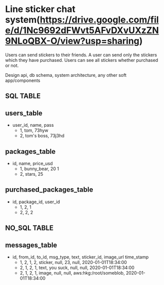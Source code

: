 Line sticker chat system(https://drive.google.com/file/d/1Nc9692dFWvt5AFvDXvUXzZN9NLoQBX-O/view?usp=sharing)
===================
Users can send stickers to their friends.
A user can send only the stickers which they have purchased.
Users can see all stickers whether purchased or not.

Design api, db schema, system architecture, any other soft app/components

SQL TABLE
---------
users_table
-----------
- user_id, name, pass
  - 1, tom, 73hyw
  - 2, tom's boss, 73j3hd

packages_table
---------------
- id, name, price_usd
  - 1, bunny_bear, 20    1
  - 2, stars, 25

purchased_packages_table
---------------
- id, package_id, user_id
  - 1,       2,    1
  - 2,       2,    2

NO_SQL TABLE
------------
messages_table
--------------
- id, from_id, to_id, msg_type, text, sticker_id, image_url time_stamp
  - 1, 2, 1, 2, sticker, null, 23, null, 2020-01-01T18:34:00
  - 2, 1, 2, 1, text, you suck, null, null, 2020-01-01T18:34:00
  - 2, 1, 2, 1, image, null, null, aws:hkg:/root/someblob, 2020-01-01T18:34:00